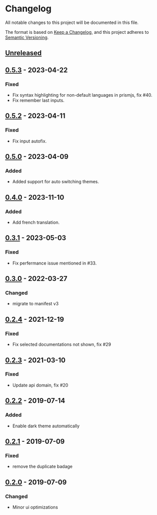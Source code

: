 # Changelog

All notable changes to this project will be documented in this file.

The format is based on [Keep a Changelog](https://keepachangelog.com/en/1.0.0/),
and this project adheres to [Semantic Versioning](https://semver.org/spec/v2.0.0.html).

## [Unreleased]

## [0.5.3] - 2023-04-22
### Fixed
- Fix syntax highlighting for non-default languages in prismjs, fix #40.
- Fix remember last inputs.

## [0.5.2] - 2023-04-11
### Fixed
- Fix input autofix.

## [0.5.0] - 2023-04-09
### Added
- Added support for auto switching themes.

## [0.4.0] - 2023-11-10
### Added
- Add french translation.

## [0.3.1] - 2023-05-03
### Fixed
- Fix perfermance issue mentioned in #33.

## [0.3.0] - 2022-03-27
### Changed
- migrate to manifest v3

## [0.2.4] - 2021-12-19
### Fixed
- Fix selected documentations not shown, fix #29

## [0.2.3] - 2021-03-10
### Fixed
- Update api domain, fix #20

## [0.2.2] - 2019-07-14
### Added
- Enable dark theme automatically

## [0.2.1] - 2019-07-09
### Fixed
- remove the duplicate badage

## [0.2.0] - 2019-07-09
### Changed
- Minor ui optimizations

[unreleased]: https://github.com/arianrhodsandlot/eslint-config/compare/v0.5.0...HEAD
[0.5.3]: https://github.com/arianrhodsandlot/eslint-config/compare/v0.5.2...v0.5.3
[0.5.2]: https://github.com/arianrhodsandlot/eslint-config/compare/v0.5.0...v0.5.2
[0.5.0]: https://github.com/arianrhodsandlot/eslint-config/compare/v0.4.0...v0.5.0
[0.4.0]: https://github.com/arianrhodsandlot/eslint-config/compare/v0.3.1...v0.4.0
[0.3.1]: https://github.com/arianrhodsandlot/eslint-config/compare/v0.3.0...v0.3.1
[0.3.0]: https://github.com/arianrhodsandlot/eslint-config/compare/v0.2.4...v0.3.0
[0.2.4]: https://github.com/arianrhodsandlot/eslint-config/compare/v0.2.3...v0.2.4
[0.2.3]: https://github.com/arianrhodsandlot/eslint-config/compare/v0.2.2...v0.2.3
[0.2.2]: https://github.com/arianrhodsandlot/eslint-config/compare/v0.2.1...v0.2.2
[0.2.1]: https://github.com/arianrhodsandlot/eslint-config/compare/v0.2.0...v0.2.1
[0.2.0]: https://github.com/arianrhodsandlot/eslint-config/compare/v0.1.10...v0.2.0
